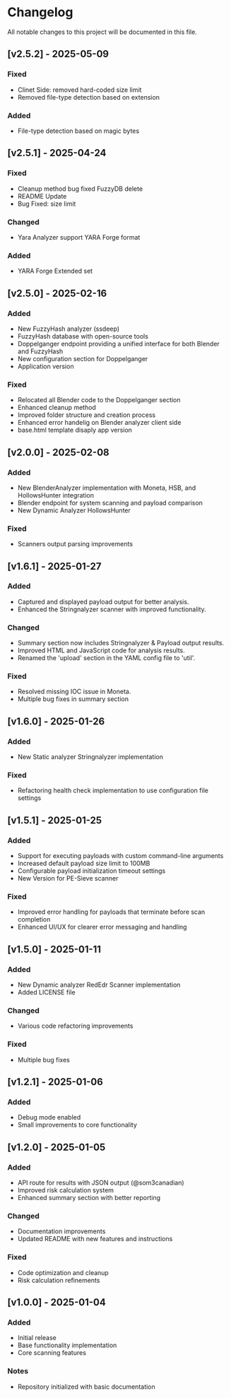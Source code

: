 # Changelog

All notable changes to this project will be documented in this file.

## [v2.5.2] - 2025-05-09
### Fixed
- Clinet Side: removed hard-coded size limit  
- Removed file-type detection based on extension

### Added
- File-type detection based on magic bytes


## [v2.5.1] - 2025-04-24
### Fixed
- Cleanup method bug fixed FuzzyDB delete
- README Update
- Bug Fixed: size limit

### Changed
- Yara Analyzer support YARA Forge format

### Added
- YARA Forge Extended set


## [v2.5.0] - 2025-02-16
### Added
- New FuzzyHash analyzer (ssdeep)
- FuzzyHash database with open-source tools
- Doppelganger endpoint providing a unified interface for both Blender and FuzzyHash
- New configuration section for Doppelganger
- Application version

### Fixed
- Relocated all Blender code to the Doppelganger section
- Enhanced cleanup method
- Improved folder structure and creation process
- Enhanced error handelig on Blender analyzer client side
- base.html template disaply app version


## [v2.0.0] - 2025-02-08
### Added
- New BlenderAnalyzer implementation with Moneta, HSB, and HollowsHunter integration
- Blender endpoint for system scanning and payload comparison
- New Dynamic Analyzer HollowsHunter

### Fixed
- Scanners output parsing improvements


## [v1.6.1] - 2025-01-27
### Added
- Captured and displayed payload output for better analysis.
- Enhanced the Stringnalyzer scanner with improved functionality.

### Changed
- Summary section now includes Stringnalyzer & Payload output results.
- Improved HTML and JavaScript code for analysis results. 
- Renamed the 'upload' section in the YAML config file to 'util'.

### Fixed
- Resolved missing IOC issue in Moneta.
- Multiple bug fixes in summary section


## [v1.6.0] - 2025-01-26
### Added
- New Static analyzer Stringnalyzer implementation

### Fixed
- Refactoring health check implementation to use configuration file settings


## [v1.5.1] - 2025-01-25
### Added
- Support for executing payloads with custom command-line arguments
- Increased default payload size limit to 100MB
- Configurable payload initialization timeout settings
- New Version for PE-Sieve scanner

### Fixed
- Improved error handling for payloads that terminate before scan completion
- Enhanced UI/UX for clearer error messaging and handling


## [v1.5.0] - 2025-01-11
### Added
- New Dynamic analyzer RedEdr Scanner implementation
- Added LICENSE file

### Changed
- Various code refactoring improvements

### Fixed
- Multiple bug fixes


## [v1.2.1] - 2025-01-06
### Added
- Debug mode enabled
- Small improvements to core functionality


## [v1.2.0] - 2025-01-05
### Added
- API route for results with JSON output (@som3canadian)
- Improved risk calculation system
- Enhanced summary section with better reporting

### Changed
- Documentation improvements
- Updated README with new features and instructions

### Fixed
- Code optimization and cleanup
- Risk calculation refinements


## [v1.0.0] - 2025-01-04
### Added
- Initial release
- Base functionality implementation
- Core scanning features

### Notes
- Repository initialized with basic documentation
